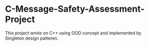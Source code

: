 # C-Message-Safety-Assessment-Project
This project wrote on C++ using OOD concept and implemented by Singleton design patteren. 
